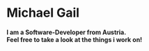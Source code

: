 # Michael Gail

**I am a Software-Developer from Austria.  
Feel free to take a look at the things i work on!**


